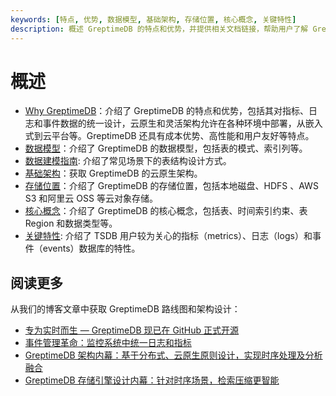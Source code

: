 ```yaml
---
keywords: [特点, 优势, 数据模型, 基础架构, 存储位置, 核心概念, 关键特性]
description: 概述 GreptimeDB 的特点和优势，并提供相关文档链接，帮助用户了解 GreptimeDB 的设计和功能。
---
```


# 概述

- [Why GreptimeDB](./why-greptimedb.md)：介绍了 GreptimeDB 的特点和优势，包括其对指标、日志和事件数据的统一设计，云原生和灵活架构允许在各种环境中部署，从嵌入式到云平台等。GreptimeDB 还具有成本优势、高性能和用户友好等特点。
- [数据模型](./data-model.md)：介绍了 GreptimeDB 的数据模型，包括表的模式、索引列等。
- [数据建模指南](./design-table.md): 介绍了常见场景下的表结构设计方式。
- [基础架构](./architecture.md)：获取 GreptimeDB 的云原生架构。
- [存储位置](./storage-location.md)：介绍了 GreptimeDB 的存储位置，包括本地磁盘、HDFS 、AWS S3 和阿里云 OSS 等云对象存储。
- [核心概念](./key-concepts.md)：介绍了 GreptimeDB 的核心概念，包括表、时间索引约束、表Region 和数据类型等。
- [关键特性](./features-that-you-concern.md): 介绍了 TSDB 用户较为关心的指标（metrics）、日志（logs）和事件（events）数据库的特性。

## 阅读更多

从我们的博客文章中获取 GreptimeDB 路线图和架构设计：

- [专为实时而生 — GreptimeDB 现已在 GitHub 正式开源](https://greptime.com/blogs/2022-11-15-this-time-for-real)
- [事件管理革命：监控系统中统一日志和指标](https://greptime.com/blogs/2024-06-25-logs-and-metrics)
- [GreptimeDB 架构内幕：基于分布式、云原生原则设计，实现时序处理及分析融合](https://greptime.com/blogs/2022-12-08-GreptimeDB-internal-design)
- [GreptimeDB 存储引擎设计内幕：针对时序场景，检索压缩更智能](https://greptime.com/blogs/2022-12-21-storage-engine-design)
